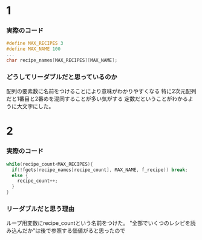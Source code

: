 # 1
  ### 実際のコード
  ```c
  #define MAX_RECIPES 3
  #define MAX_NAME 100
  ...
  char recipe_names[MAX_RECIPES][MAX_NAME];
  ```

  ### どうしてリーダブルだと思っているのか
  配列の要素数に名前をつけることにより意味がわかりやすくなる
  特に2次元配列だと1番目と2番めを混同することが多い気がする
  定数だということがわかるように大文字にした。


# 2
  ### 実際のコード
  ```c
  while(recipe_count<MAX_RECIPES){
    if(!fgets(recipe_names[recipe_count], MAX_NAME, f_recipe)) break;
    else {
      recipe_count++;
    }
  }
  ```
  ### リーダブルだと思う理由
  ループ用変数にrecipe_countという名前をつけた。
  "全部でいくつのレシピを読み込んだか"は後で参照する価値がると思ったので